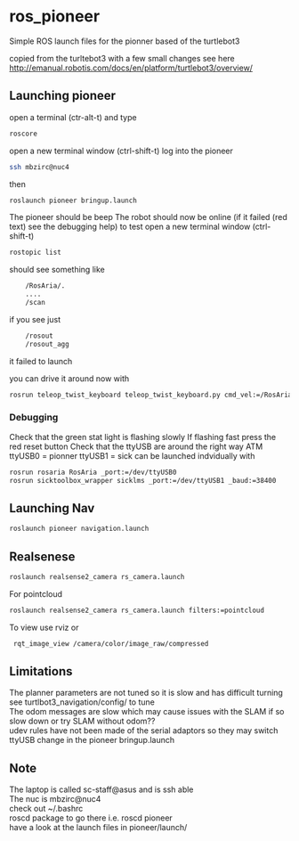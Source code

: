# ros_pioneer
Simple ROS launch files for the pionner based of the turtlebot3

copied from the turltebot3 with a few small changes see here
http://emanual.robotis.com/docs/en/platform/turtlebot3/overview/

## Launching pioneer
open a terminal (ctr-alt-t) and type 
```bash
roscore
```
open a new terminal window (ctrl-shift-t) log into the pioneer
```bash
ssh mbzirc@nuc4
```
then
```bash
roslaunch pioneer bringup.launch
```
The pioneer should be beep
The robot should now be online (if it failed (red text) see the debugging help)
to test open a new terminal window (ctrl-shift-t)
```bash
rostopic list
```
should see something like
```bash
    /RosAria/.
    ....
    /scan
```
if you see just
```bash
    /rosout
    /rosout_agg
```
it failed to launch

you can drive it around now with 
```bash
rosrun teleop_twist_keyboard teleop_twist_keyboard.py cmd_vel:=/RosAria/cmd_vel 
```

### Debugging
Check that the green stat light is flashing slowly 
If flashing fast press the red reset button 
Check that the ttyUSB are around the right way ATM ttyUSB0 = pionner ttyUSB1 = sick 
can be launched indvidually with 
```bash
rosrun rosaria RosAria _port:=/dev/ttyUSB0 
rosrun sicktoolbox_wrapper sicklms _port:=/dev/ttyUSB1 _baud:=38400 
```
    
## Launching Nav
```bash
roslaunch pioneer navigation.launch
```

## Realsenese
```bash
roslaunch realsense2_camera rs_camera.launch 
```
For pointcloud
```bash
roslaunch realsense2_camera rs_camera.launch filters:=pointcloud 
```
To view use rviz or 
```bash
 rqt_image_view /camera/color/image_raw/compressed
```

## Limitations
The planner parameters are not tuned so it is slow and has difficult turning see turtlbot3_navigation/config/ to tune  
The odom messages are slow which may cause issues with the SLAM if so slow down or try SLAM without odom??  
udev rules have not been made of the serial adaptors so they may switch ttyUSB change in the pioneer bringup.launch  

## Note 
The laptop is called sc-staff@asus and is ssh able  
The nuc is mbzirc@nuc4  
check out ~/.bashrc   
roscd package to go there i.e. roscd pioneer  
have a look at the launch files in pioneer/launch/  
    

